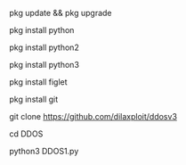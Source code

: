  pkg update && pkg upgrade

 pkg install python

pkg install python2

 pkg install python3

pkg install figlet

pkg install git

 git clone https://github.com/dilaxploit/ddosv3

 cd DDOS

 python3 DDOS1.py
